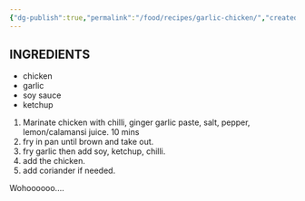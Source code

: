 ```yaml
---
{"dg-publish":true,"permalink":"/food/recipes/garlic-chicken/","created":"2025-02-25T20:46:26.068+08:00"}
---
```



## INGREDIENTS
- chicken
- garlic
- soy sauce
- ketchup

1. Marinate chicken with chilli, ginger garlic paste, salt, pepper, lemon/calamansi juice. 10 mins
2. fry in pan until brown and take out.
3. fry garlic then add soy, ketchup, chilli.
4. add the chicken.
5. add coriander if needed.

Wohoooooo....

